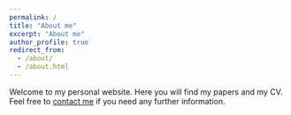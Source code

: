 ```yaml
---
permalink: /
title: "About me"
excerpt: "About me"
author_profile: true
redirect_from: 
  - /about/
  - /about.html
---
```


Welcome to my personal website. Here you will find my papers and my CV. Feel free to <a href="mailto:d.shen-98@outlook.com">contact me<a> if you need any further information.
